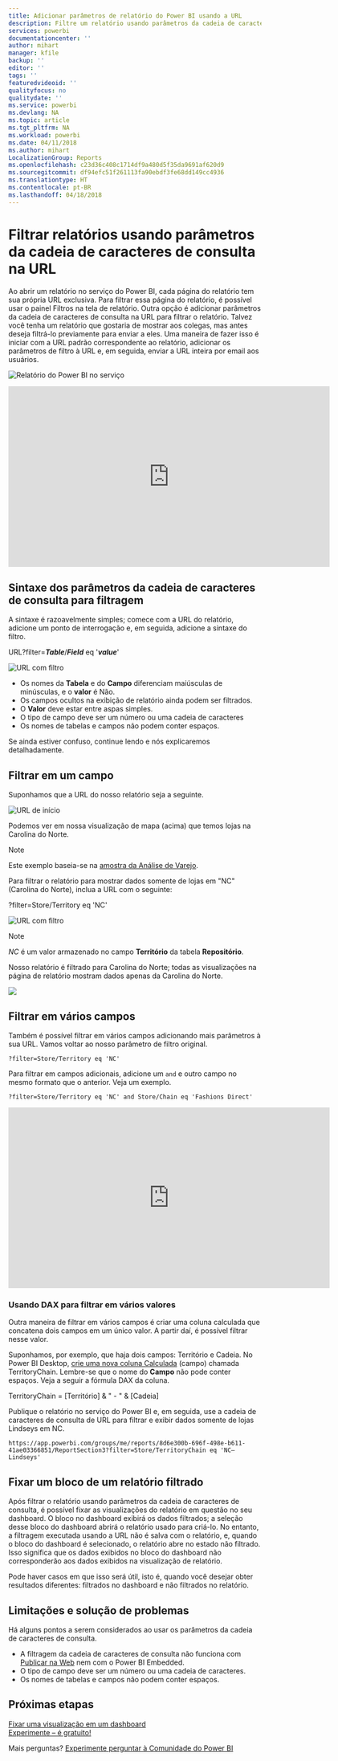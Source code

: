 ```yaml
---
title: Adicionar parâmetros de relatório do Power BI usando a URL
description: Filtre um relatório usando parâmetros da cadeia de caracteres de consulta de URL e filtre até mesmo em mais de um campo.
services: powerbi
documentationcenter: ''
author: mihart
manager: kfile
backup: ''
editor: ''
tags: ''
featuredvideoid: ''
qualityfocus: no
qualitydate: ''
ms.service: powerbi
ms.devlang: NA
ms.topic: article
ms.tgt_pltfrm: NA
ms.workload: powerbi
ms.date: 04/11/2018
ms.author: mihart
LocalizationGroup: Reports
ms.openlocfilehash: c23d36c408c1714df9a480d5f35da9691af620d9
ms.sourcegitcommit: df94efc51f261113fa90ebdf3fe68dd149cc4936
ms.translationtype: HT
ms.contentlocale: pt-BR
ms.lasthandoff: 04/18/2018
---
```

# <a name="filter-a-report-using-query-string-parameters-in-the-url"></a>Filtrar relatórios usando parâmetros da cadeia de caracteres de consulta na URL
Ao abrir um relatório no serviço do Power BI, cada página do relatório tem sua própria URL exclusiva. Para filtrar essa página do relatório, é possível usar o painel Filtros na tela de relatório.  Outra opção é adicionar parâmetros da cadeia de caracteres de consulta na URL para filtrar o relatório. Talvez você tenha um relatório que gostaria de mostrar aos colegas, mas antes deseja filtrá-lo previamente para enviar a eles. Uma maneira de fazer isso é iniciar com a URL padrão correspondente ao relatório, adicionar os parâmetros de filtro à URL e, em seguida, enviar a URL inteira por email aos usuários.

![Relatório do Power BI no serviço](media/service-url-filters/power-bi-report2.png)

<iframe width="640" height="360" src="https://www.youtube.com/embed/WQFtN8nvM4A?list=PLv2BtOtLblH3YE_Ycas5B1GtcoFfJXavO&amp;showinfo=0" frameborder="0" allowfullscreen></iframe>

## <a name="query-string-parameter-syntax-for-filtering"></a>Sintaxe dos parâmetros da cadeia de caracteres de consulta para filtragem
A sintaxe é razoavelmente simples; comece com a URL do relatório, adicione um ponto de interrogação e, em seguida, adicione a sintaxe do filtro.

URL?filter=***Table***/***Field*** eq '***value***'

![URL com filtro](media/service-url-filters/power-bi-filter-urls7b.png)

* Os nomes da **Tabela** e do **Campo** diferenciam maiúsculas de minúsculas, e o **valor** é Não.
* Os campos ocultos na exibição de relatório ainda podem ser filtrados.
* O **Valor** deve estar entre aspas simples.
* O tipo de campo deve ser um número ou uma cadeia de caracteres
* Os nomes de tabelas e campos não podem conter espaços.

Se ainda estiver confuso, continue lendo e nós explicaremos detalhadamente.  

## <a name="filter-on-a-field"></a>Filtrar em um campo
Suponhamos que a URL do nosso relatório seja a seguinte.

![URL de início](media/service-url-filters/power-bi-filter-urls6.png)

Podemos ver em nossa visualização de mapa (acima) que temos lojas na Carolina do Norte.

>[!NOTE]
>Este exemplo baseia-se na [amostra da Análise de Varejo](sample-datasets.md).
> 

Para filtrar o relatório para mostrar dados somente de lojas em "NC" (Carolina do Norte), inclua a URL com o seguinte:

?filter=Store/Territory eq 'NC'

![URL com filtro](media/service-url-filters/power-bi-filter-urls7.png)

>[!NOTE]
>*NC* é um valor armazenado no campo **Território** da tabela **Repositório**.
> 
> 

Nosso relatório é filtrado para Carolina do Norte; todas as visualizações na página de relatório mostram dados apenas da Carolina do Norte.

![](media/service-url-filters/power-bi-report4.png)

## <a name="filter-on-multiple-fields"></a>Filtrar em vários campos
Também é possível filtrar em vários campos adicionando mais parâmetros à sua URL. Vamos voltar ao nosso parâmetro de filtro original.

```
?filter=Store/Territory eq 'NC'
```

Para filtrar em campos adicionais, adicione um `and` e outro campo no mesmo formato que o anterior. Veja um exemplo.

```
?filter=Store/Territory eq 'NC' and Store/Chain eq 'Fashions Direct'
```

<iframe width="640" height="360" src="https://www.youtube.com/embed/0sDGKxOaC8w?showinfo=0" frameborder="0" allowfullscreen></iframe>


### <a name="using-dax-to-filter-on-multiple-values"></a>Usando DAX para filtrar em vários valores
Outra maneira de filtrar em vários campos é criar uma coluna calculada que concatena dois campos em um único valor. A partir daí, é possível filtrar nesse valor.

Suponhamos, por exemplo, que haja dois campos: Território e Cadeia. No Power BI Desktop, [crie uma nova coluna Calculada](desktop-tutorial-create-calculated-columns.md) (campo) chamada TerritoryChain. Lembre-se que o nome do **Campo** não pode conter espaços. Veja a seguir a fórmula DAX da coluna.

TerritoryChain = [Território] & " - " & [Cadeia]

Publique o relatório no serviço do Power BI e, em seguida, use a cadeia de caracteres de consulta de URL para filtrar e exibir dados somente de lojas Lindseys em NC.

    https://app.powerbi.com/groups/me/reports/8d6e300b-696f-498e-b611-41ae03366851/ReportSection3?filter=Store/TerritoryChain eq 'NC–Lindseys'

## <a name="pin-a-tile-from-a-filtered-report"></a>Fixar um bloco de um relatório filtrado
Após filtrar o relatório usando parâmetros da cadeia de caracteres de consulta, é possível fixar as visualizações do relatório em questão no seu dashboard. O bloco no dashboard exibirá os dados filtrados; a seleção desse bloco do dashboard abrirá o relatório usado para criá-lo.  No entanto, a filtragem executada usando a URL não é salva com o relatório, e, quando o bloco do dashboard é selecionado, o relatório abre no estado não filtrado.  Isso significa que os dados exibidos no bloco do dashboard não corresponderão aos dados exibidos na visualização de relatório.

Pode haver casos em que isso será útil, isto é, quando você desejar obter resultados diferentes: filtrados no dashboard e não filtrados no relatório.

## <a name="limitations-and-troubleshooting"></a>Limitações e solução de problemas
Há alguns pontos a serem considerados ao usar os parâmetros da cadeia de caracteres de consulta.

* A filtragem da cadeia de caracteres de consulta não funciona com [Publicar na Web](service-publish-to-web.md) nem com o Power BI Embedded.   
* O tipo de campo deve ser um número ou uma cadeia de caracteres.
* Os nomes de tabelas e campos não podem conter espaços.

## <a name="next-steps"></a>Próximas etapas
[Fixar uma visualização em um dashboard](service-dashboard-pin-tile-from-report.md)  
[Experimente – é gratuito!](https://powerbi.com/)

Mais perguntas? [Experimente perguntar à Comunidade do Power BI](http://community.powerbi.com/)


